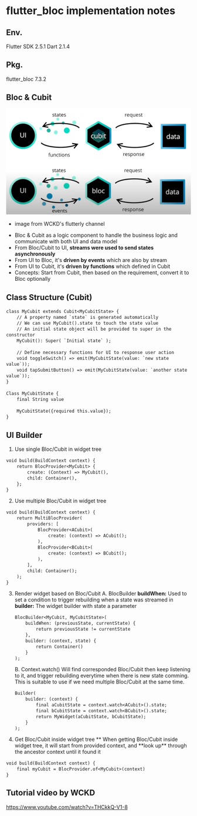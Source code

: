 # flutter_bloc implementation notes

## Env.

Flutter SDK 2.5.1
Dart 2.1.4

## Pkg.

flutter_bloc 7.3.2

## Bloc & Cubit

![image info](./bloc&cubit.png)
* image from WCKD's flutterly channel

- Bloc & Cubit as a logic component to handle the business logic and communicate with both UI and data model
- From Bloc/Cubit to UI, **streams were used to send states asynchronously**
- From UI to Bloc, it's **driven by events** which are also by stream
- From UI to Cubit, it's **driven by functions** which defined in Cubit
- Concepts: Start from Cubit, then based on the requirement, convert it to Bloc optionally

## Class Structure (Cubit)

```
class MyCubit extends Cubit<MyCubitState> {
    // A property named `state` is generated automatically
    // We can use MyCubit().state to touch the state value
    // An initial state object will be provided to super in the constructor
    MyCubit(): Super( `Initial state` );

    // Define necessary functions for UI to response user action
    void toggleSwitch() => emit(MyCubitState(value: `new state value`));
    void tapSubmitButton() => emit(MyCubitState(value: `another state value`));
}

Class MyCubitState {
    final String value

    MyCubitState({required this.value});
}
```

## UI Builder

1. Use single Bloc/Cubit in widget tree

```
void build(BuildContext context) {
    return BlocProvider<MyCubit> {
        create: (Context) => MyCubit(),
        child: Container(),
    };
}
```

2. Use multiple Bloc/Cubit in widget tree

```
void build(BuildContext context) {
    return MultiBlocProvider(
        providers: [
            BlocProvider<ACubit>(
                create: (context) => ACubit();
            ),
            BlocProvider<BCubit>(
                create: (context) => BCubit();
            ),
        ],
        child: Container();
    );
}
```

3. Render widget based on Bloc/Cubit
   A. BlocBuilder
   **buildWhen:** Used to set a condition to trigger rebuilding when a state was streamed in
   **builder:** The widget builder with state a parameter

   ```
   BlocBuilder<MyCubit, MyCubitState>(
       buildWhen: (previousState, currentState) {
           return previousState != currentState
       },
       builder: (context, state) {
           return Container()
       }
   );
   ```

   B. Context.watch()
   Will find corresponded Bloc/Cubit then keep listening to it, and trigger rebuilding everytime when there is new state comming.
   This is suitable to use if we need multiple Bloc/Cubit at the same time.

   ```
   Builder(
       builder: (context) {
           final aCubitState = context.watch<ACubit>().state;
           final bCubitState = context.watch<BCubit>().state;
           return MyWidget(aCubitState, bCubitState);
       }
   );
   ```

4. Get Bloc/Cubit inside widget tree
   ** When getting Bloc/Cubit inside widget tree, it will start from provided context, and **look up\*\* through the ancestor context until it found it

```
void build(BuildContext context) {
    final myCubit = BlocProvider.of<MyCubit>(context)
}
```

## Tutorial video by WCKD
https://www.youtube.com/watch?v=THCkkQ-V1-8
